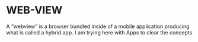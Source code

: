 # WEB-VIEW
A “webview” is a browser bundled inside of a mobile application producing what is called a hybrid app. I am trying here with Apps to clear the concepts
